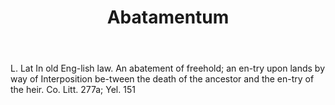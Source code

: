 ---
title: Abatamentum
permalink: "/definitions/abatamentum.html"
body: L. Lat In old Eng-lish law. An abatement of freehold; an en-try upon lands by
  way of Interposition be-tween the death of the ancestor and the en-try of the heir.
  Co. Litt. 277a; Yel. 151
published_at: '2018-07-07'
layout: post
---